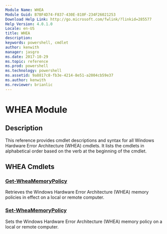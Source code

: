```yaml
---
Module Name: WHEA
Module Guid: B7BF4D74-F837-430E-810F-234F26021253
Download Help Link: http://go.microsoft.com/fwlink/?linkid=285577
Help Version: 4.0.1.0
Locale: en-US
title: WHEA
description: 
keywords: powershell, cmdlet
author: kenwith
manager: jasgro
ms.date: 2017-10-29
ms.topic: reference
ms.prod: powershell
ms.technology: powershell
ms.assetid: 9a8817c8-fb3e-4214-8e51-a2004cb59e37
ms.author: kenwith
ms.reviewer: brianlic
---
```


# WHEA Module
## Description
This reference provides cmdlet descriptions and syntax for all Windows Hardware Error Architecture (WHEA) cmdlets. It lists the cmdlets in alphabetical order based on the verb at the beginning of the cmdlet.

## WHEA Cmdlets
### [Get-WheaMemoryPolicy](./Get-WheaMemoryPolicy.md)
Retrieves the Windows Hardware Error Architecture (WHEA) memory policies in effect on a local or remote computer.

### [Set-WheaMemoryPolicy](./Set-WheaMemoryPolicy.md)
Sets the Windows Hardware Error Architecture (WHEA) memory policy on a local or remote computer.

